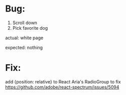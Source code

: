 # Bug:

1. Scroll down
2. Pick favorite dog

actual:
white page

expected:
nothing

# Fix:

add {position: relative} to React Aria's RadioGroup to fix https://github.com/adobe/react-spectrum/issues/5094

